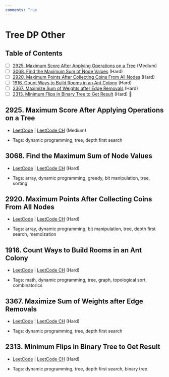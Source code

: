 ```yaml
---
comments: True
---
```


# Tree DP Other

## Table of Contents

- [ ] [2925. Maximum Score After Applying Operations on a Tree](https://leetcode.cn/problems/maximum-score-after-applying-operations-on-a-tree/) (Medium)
- [ ] [3068. Find the Maximum Sum of Node Values](https://leetcode.cn/problems/find-the-maximum-sum-of-node-values/) (Hard)
- [ ] [2920. Maximum Points After Collecting Coins From All Nodes](https://leetcode.cn/problems/maximum-points-after-collecting-coins-from-all-nodes/) (Hard)
- [ ] [1916. Count Ways to Build Rooms in an Ant Colony](https://leetcode.cn/problems/count-ways-to-build-rooms-in-an-ant-colony/) (Hard)
- [ ] [3367. Maximize Sum of Weights after Edge Removals](https://leetcode.cn/problems/maximize-sum-of-weights-after-edge-removals/) (Hard)
- [ ] [2313. Minimum Flips in Binary Tree to Get Result](https://leetcode.cn/problems/minimum-flips-in-binary-tree-to-get-result/) (Hard) 👑

## 2925. Maximum Score After Applying Operations on a Tree

-   [LeetCode](https://leetcode.com/problems/maximum-score-after-applying-operations-on-a-tree/) | [LeetCode CH](https://leetcode.cn/problems/maximum-score-after-applying-operations-on-a-tree/) (Medium)

-   Tags: dynamic programming, tree, depth first search


## 3068. Find the Maximum Sum of Node Values

-   [LeetCode](https://leetcode.com/problems/find-the-maximum-sum-of-node-values/) | [LeetCode CH](https://leetcode.cn/problems/find-the-maximum-sum-of-node-values/) (Hard)

-   Tags: array, dynamic programming, greedy, bit manipulation, tree, sorting


## 2920. Maximum Points After Collecting Coins From All Nodes

-   [LeetCode](https://leetcode.com/problems/maximum-points-after-collecting-coins-from-all-nodes/) | [LeetCode CH](https://leetcode.cn/problems/maximum-points-after-collecting-coins-from-all-nodes/) (Hard)

-   Tags: array, dynamic programming, bit manipulation, tree, depth first search, memoization


## 1916. Count Ways to Build Rooms in an Ant Colony

-   [LeetCode](https://leetcode.com/problems/count-ways-to-build-rooms-in-an-ant-colony/) | [LeetCode CH](https://leetcode.cn/problems/count-ways-to-build-rooms-in-an-ant-colony/) (Hard)

-   Tags: math, dynamic programming, tree, graph, topological sort, combinatorics


## 3367. Maximize Sum of Weights after Edge Removals

-   [LeetCode](https://leetcode.com/problems/maximize-sum-of-weights-after-edge-removals/) | [LeetCode CH](https://leetcode.cn/problems/maximize-sum-of-weights-after-edge-removals/) (Hard)

-   Tags: dynamic programming, tree, depth first search


## 2313. Minimum Flips in Binary Tree to Get Result

-   [LeetCode](https://leetcode.com/problems/minimum-flips-in-binary-tree-to-get-result/) | [LeetCode CH](https://leetcode.cn/problems/minimum-flips-in-binary-tree-to-get-result/) (Hard)

-   Tags: dynamic programming, tree, depth first search, binary tree
